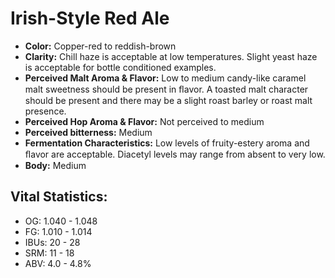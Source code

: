 # Irish-Style Red Ale

- **Color:** Copper-red to reddish-brown
- **Clarity:** Chill haze is acceptable at low temperatures. Slight yeast haze is acceptable for bottle conditioned examples.
- **Perceived Malt Aroma & Flavor:** Low to medium candy-like caramel malt sweetness should be present in ﬂavor. A toasted malt character should be present and there may be a slight roast barley or roast malt presence.
- **Perceived Hop Aroma & Flavor:** Not perceived to medium
- **Perceived bitterness:** Medium
- **Fermentation Characteristics:** Low levels of fruity-estery aroma and ﬂavor are acceptable. Diacetyl levels may range from absent to very low.
- **Body:** Medium

## Vital Statistics:

- OG: 1.040 - 1.048
- FG: 1.010 - 1.014
- IBUs: 20 - 28
- SRM: 11 - 18
- ABV: 4.0 - 4.8% 
